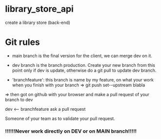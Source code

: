 # library_store_api
create a library store (back-end)

# Git rules
- main branch is the final version for the client, we can merge dev on it.
- dev branch is the  branch production. Create your new branch from this point only if dev is update, otherwise do a git pull to update dev branch.

- 'branchfeature': this branch is name by my feature, on what your work
when you finish with your branch => git push set--upstream blabla

=> then got on github with your browser and make a pull request
of your branch to dev

dev  <--  branchfeature ask a pull request

Someone of your team as to validate your pull request.

### !!!!!!Never work directly on DEV or on MAIN branch!!!!!



 
